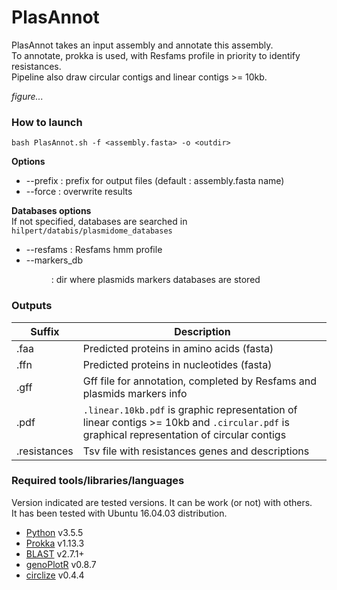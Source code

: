 # PlasAnnot 

PlasAnnot takes an input assembly and annotate this assembly.   
To annotate, prokka is used, with Resfams profile in priority to identify resistances.   
Pipeline also draw circular contigs and linear contigs >= 10kb.    

*figure...* 

### How to launch 

```bash PlasAnnot.sh -f <assembly.fasta> -o <outdir>```

**Options**
* --prefix <prefix> : prefix for output files (default : assembly.fasta name) 
* --force : overwrite results 

**Databases options**    
If not specified, databases are searched in `hilpert/databis/plasmidome_databases`
* --resfams <hmm> : Resfams hmm profile 
* --markers_db <dir> : dir where plasmids markers databases are stored

### Outputs 

| Suffix | Description | 
|---------|------------|
|.faa|Predicted proteins in amino acids (fasta)| 
|.ffn|Predicted proteins in nucleotides (fasta)|
|.gff|Gff file for annotation, completed by Resfams and plasmids markers info| 
|.pdf|`.linear.10kb.pdf` is graphic representation of linear contigs >= 10kb and `.circular.pdf` is graphical representation of circular contigs|   
|.resistances|Tsv file with resistances genes and descriptions| 

### Required tools/libraries/languages
Version indicated are tested versions. It can be work (or not) with others.  
It has been tested with Ubuntu 16.04.03 distribution.  
* [Python](https://www.python.org/download/releases/3.0/) v3.5.5
* [Prokka](https://github.com/tseemann/prokka) v1.13.3
* [BLAST](https://blast.ncbi.nlm.nih.gov/Blast.cgi?CMD=Web&PAGE_TYPE=BlastDocs&DOC_TYPE=Download) v2.7.1+
* [genoPlotR](http://genoplotr.r-forge.r-project.org/) v0.8.7
* [circlize](https://github.com/jokergoo/circlize) v0.4.4

